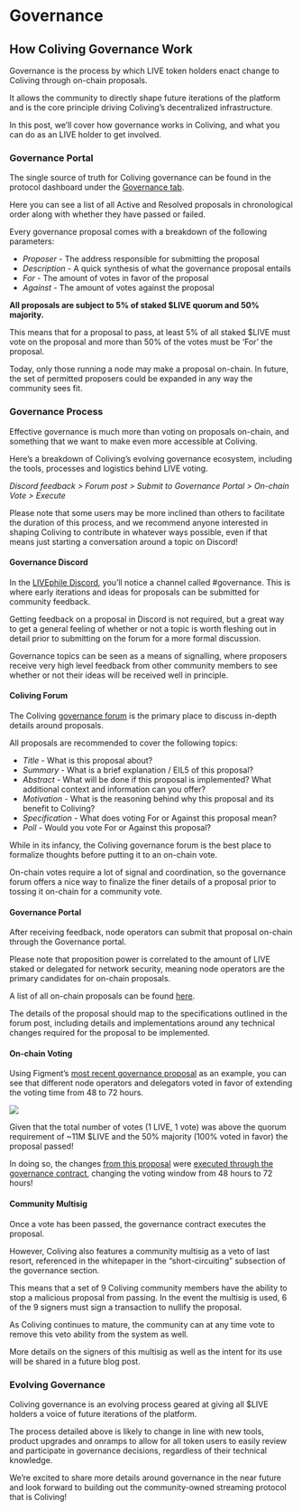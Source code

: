 # Governance

## How Coliving Governance Work

Governance is the process by which LIVE token holders enact change to Coliving through on-chain proposals.

It allows the community to directly shape future iterations of the platform and is the core principle driving Coliving’s decentralized infrastructure.  


In this post, we’ll cover how governance works in Coliving, and what you can do as an LIVE holder to get involved.  


### **Governance Portal** 

The single source of truth for Coliving governance can be found in the protocol dashboard under the [Governance tab](https://dashboard.coliving.lol/governance).  


Here you can see a list of all Active and Resolved proposals in chronological order along with whether they have passed or failed.  


Every governance proposal comes with a breakdown of the following parameters:  


* _Proposer_ - The address responsible for submitting the proposal
* _Description_ - A quick synthesis of what the governance proposal entails
* _For_ - The amount of votes in favor of the proposal
* _Against_ - The amount of votes against the proposal 

**All proposals are subject to 5% of staked $LIVE quorum and 50% majority.**   


This means that for a proposal to pass, at least 5% of all staked $LIVE must vote on the proposal and more than 50% of the votes must be ‘For’ the proposal.  


Today, only those running a node may make a proposal on-chain. In future, the set of permitted proposers could be expanded in any way the community sees fit.  


### **Governance Process** 

Effective governance is much more than voting on proposals on-chain, and something that we want to make even more accessible at Coliving.  


Here’s a breakdown of Coliving’s evolving governance ecosystem, including the tools, processes and logistics behind LIVE voting.  


_Discord feedback &gt; Forum post &gt; Submit to Governance Portal &gt; On-chain Vote &gt; Execute_  


Please note that some users may be more inclined than others to facilitate the duration of this process, and we recommend anyone interested in shaping Coliving to contribute in whatever ways possible, even if that means just starting a conversation around a topic on Discord!  


#### **Governance Discord** 

In the [LIVEphile Discord](https://discord.gg/ah5CcqW), you’ll notice a channel called \#governance. This is where early iterations and ideas for proposals can be submitted for community feedback.  


Getting feedback on a proposal in Discord is not required, but a great way to get a general feeling of whether or not a topic is worth fleshing out in detail prior to submitting on the forum for a more formal discussion.  


Governance topics can be seen as a means of signalling, where proposers receive very high level feedback from other community members to see whether or not their ideas will be received well in principle.  


#### **Coliving Forum** 

The Coliving [governance forum](https://gov.coliving.lol/) is the primary place to discuss in-depth details around proposals.  


All proposals are recommended to cover the following topics:   


* _Title_ - What is this proposal about?
* _Summary_ - What is a brief explanation / EIL5 of this proposal?
* _Abstract_ - What will be done if this proposal is implemented? What additional context and information can you offer?
* _Motivation_ - What is the reasoning behind why this proposal and its benefit to Coliving?
* _Specification_ - What does voting For or Against this proposal mean?
* _Poll_ - Would you vote For or Against this proposal? 

While in its infancy, the Coliving governance forum is the best place to formalize thoughts before putting it to an on-chain vote.

On-chain votes require a lot of signal and coordination, so the governance forum offers a nice way to finalize the finer details of a proposal prior to tossing it on-chain for a community vote.  


#### **Governance Portal** 

After receiving feedback, node operators can submit that proposal on-chain through the Governance portal.

Please note that proposition power is correlated to the amount of LIVE staked or delegated for network security, meaning node operators are the primary candidates for on-chain proposals.  
  
A list of all on-chain proposals can be found [here](https://dashboard.coliving.lol/#/governance).  


The details of the proposal should map to the specifications outlined in the forum post, including details and implementations around any technical changes required for the proposal to be implemented.  


#### **On-chain Voting** 

Using Figment’s [most recent governance proposal](https://dashboard.coliving.lol/#/governance/proposal/9) as an example, you can see that different node operators and delegators voted in favor of extending the voting time from 48 to 72 hours.  


![](https://assets.website-files.com/6024b69839b1b7fd3787991c/607d16049feb3a126f852b57_H6OK09A-2szawbI66mlGi7489J5aj-x604boPIeDUs6zhfZB7Fs77rIsaskaMGslMNWdGrTfm2ZM_sLalkwBvLCn-I0aUm7g9aSIYr11qC0b2t5WHELcyUtSlK21OaD5UgB9mnRN.png)

  
Given that the total number of votes \(1 LIVE, 1 vote\) was above the quorum requirement of ~11M $LIVE and the 50% majority \(100% voted in favor\) the proposal passed!  


In doing so, the changes [from this proposal](https://etherscan.io/tx/0xd4e14895b2a22b48469a43923ab7b30bee75f9a688941933430b3dae9510b8a6) were [executed through the governance contract](https://etherscan.io/tx/0x4396652fb9c1116cec5900f412608dfba7a3ec1b9967f4109a8ec3e09d3a75af), changing the voting window from 48 hours to 72 hours!  


#### **Community Multisig** 

Once a vote has been passed, the governance contract executes the proposal.  


However, Coliving also features a community multisig as a veto of last resort, referenced in the whitepaper in the “short-circuiting” subsection of the governance section.  


This means that a set of 9 Coliving community members have the ability to stop a malicious proposal from passing. In the event the multisig is used, 6 of the 9 signers must sign a transaction to nullify the proposal.   


As Coliving continues to mature, the community can at any time vote to remove this veto ability from the system as well.  


More details on the signers of this multisig as well as the intent for its use will be shared in a future blog post.  


### **Evolving Governance** 

Coliving governance is an evolving process geared at giving all $LIVE holders a voice of future iterations of the platform.  


The process detailed above is likely to change in line with new tools, product upgrades and onramps to allow for all token users to easily review and participate in governance decisions, regardless of their technical knowledge.  


We’re excited to share more details around governance in the near future and look forward to building out the community-owned streaming protocol that is Coliving!
